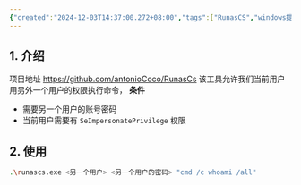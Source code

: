 ```yaml
---
{"created":"2024-12-03T14:37:00.272+08:00","tags":["RunasCS","windows提权","SeImpersonatePrivilege"],"Type":"Note","dg-publish":true,"aliases":["RunasCS"],"permalink":"/26-工具使用/RunasCS使用/","dgPassFrontmatter":true,"noteIcon":"2"}
---
```


## 1. 介绍
项目地址 https://github.com/antonioCoco/RunasCs
该工具允许我们当前用户用另外一个用户的权限执行命令，
**条件**
- 需要另一个用户的账号密码
- 当前用户需要有 `SeImpersonatePrivilege` 权限

## 2. 使用
```bash
.\runascs.exe <另一个用户> <另一个用户的密码> "cmd /c whoami /all"
```

